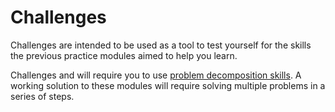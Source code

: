# Challenges

Challenges are intended to be used as a tool to test yourself for the
skills the previous practice modules aimed to help you learn.

Challenges and will require you to use
[problem decomposition skills](./Problem-Decomposition/README.md). A working
solution to these modules will require solving multiple problems in a series of
steps.

